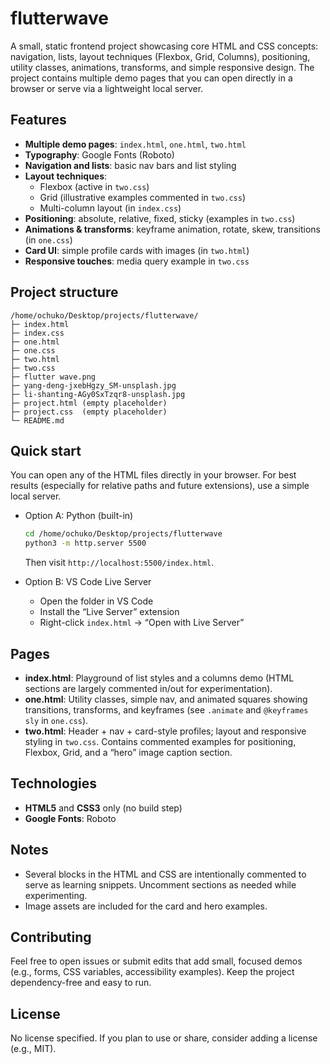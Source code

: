 # flutterwave

A small, static frontend project showcasing core HTML and CSS concepts: navigation, lists, layout techniques (Flexbox, Grid, Columns), positioning, utility classes, animations, transforms, and simple responsive design. The project contains multiple demo pages that you can open directly in a browser or serve via a lightweight local server.

## Features

- **Multiple demo pages**: `index.html`, `one.html`, `two.html`
- **Typography**: Google Fonts (Roboto)
- **Navigation and lists**: basic nav bars and list styling
- **Layout techniques**:
  - Flexbox (active in `two.css`)
  - Grid (illustrative examples commented in `two.css`)
  - Multi-column layout (in `index.css`)
- **Positioning**: absolute, relative, fixed, sticky (examples in `two.css`)
- **Animations & transforms**: keyframe animation, rotate, skew, transitions (in `one.css`)
- **Card UI**: simple profile cards with images (in `two.html`)
- **Responsive touches**: media query example in `two.css`

## Project structure

```
/home/ochuko/Desktop/projects/flutterwave/
├─ index.html
├─ index.css
├─ one.html
├─ one.css
├─ two.html
├─ two.css
├─ flutter wave.png
├─ yang-deng-jxebHgzy_SM-unsplash.jpg
├─ li-shanting-AGy0SxTzqr8-unsplash.jpg
├─ project.html (empty placeholder)
├─ project.css  (empty placeholder)
└─ README.md
```

## Quick start

You can open any of the HTML files directly in your browser. For best results (especially for relative paths and future extensions), use a simple local server.

- Option A: Python (built-in)

  ```bash
  cd /home/ochuko/Desktop/projects/flutterwave
  python3 -m http.server 5500
  ```

  Then visit `http://localhost:5500/index.html`.

- Option B: VS Code Live Server
  - Open the folder in VS Code
  - Install the “Live Server” extension
  - Right-click `index.html` → “Open with Live Server”

## Pages

- **index.html**: Playground of list styles and a columns demo (HTML sections are largely commented in/out for experimentation).
- **one.html**: Utility classes, simple nav, and animated squares showing transitions, transforms, and keyframes (see `.animate` and `@keyframes sly` in `one.css`).
- **two.html**: Header + nav + card-style profiles; layout and responsive styling in `two.css`. Contains commented examples for positioning, Flexbox, Grid, and a “hero” image caption section.

## Technologies

- **HTML5** and **CSS3** only (no build step)
- **Google Fonts**: Roboto

## Notes

- Several blocks in the HTML and CSS are intentionally commented to serve as learning snippets. Uncomment sections as needed while experimenting.
- Image assets are included for the card and hero examples.

## Contributing

Feel free to open issues or submit edits that add small, focused demos (e.g., forms, CSS variables, accessibility examples). Keep the project dependency-free and easy to run.

## License

No license specified. If you plan to use or share, consider adding a license (e.g., MIT).
